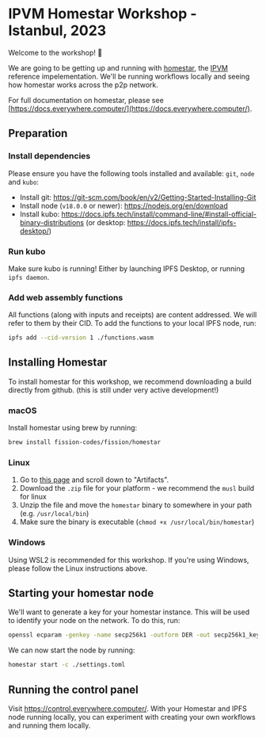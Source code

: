 # IPVM Homestar Workshop - Istanbul, 2023

Welcome to the workshop! 👋

We are going to be getting up and running with [homestar](https://github.com/ipvm-wg/homestar), the [IPVM](https://github.com/ipvm-wg) reference impelementation. We'll be running workflows locally and seeing how homestar works across the p2p network.

For full documentation on homestar, please see [https://docs.everywhere.computer/](https://docs.everywhere.computer/).

## Preparation

### Install dependencies

Please ensure you have the following tools installed and available: `git`, `node` and `kubo`:

- Install git: https://git-scm.com/book/en/v2/Getting-Started-Installing-Git
- Install node (`v18.0.0` or newer): https://nodejs.org/en/download
- Install kubo: https://docs.ipfs.tech/install/command-line/#install-official-binary-distributions (or desktop: https://docs.ipfs.tech/install/ipfs-desktop/)

### Run kubo

Make sure kubo is running! Either by launching IPFS Desktop, or running `ipfs daemon`.

### Add web assembly functions

All functions (along with inputs and receipts) are content addressed. We will refer to them by their CID. To add the functions to your local IPFS node, run:

```sh
ipfs add --cid-version 1 ./functions.wasm
```

## Installing Homestar

To install homestar for this workshop, we recommend downloading a build directly from github. (this is still under very active development!)

### macOS

Install homestar using brew by running:

```sh
brew install fission-codes/fission/homestar
```

### Linux

1. Go to [this page](https://github.com/ipvm-wg/homestar/actions/runs/6883723147) and scroll down to "Artifacts".
2. Download the `.zip` file for your platform - we recommend the `musl` build for linux
3. Unzip the file and move the `homestar` binary to somewhere in your path (e.g. `/usr/local/bin`)
4. Make sure the binary is executable (`chmod +x /usr/local/bin/homestar`)

### Windows

Using WSL2 is recommended for this workshop. If you're using Windows, please follow the Linux instructions above.

## Starting your homestar node

We'll want to generate a key for your homestar instance. This will be used to identify your node on the network. To do this, run:

```sh
openssl ecparam -genkey -name secp256k1 -outform DER -out secp256k1_key.der
```

We can now start the node by running:

```sh
homestar start -c ./settings.toml
```

## Running the control panel

Visit https://control.everywhere.computer/. With your Homestar and IPFS node running locally, you can experiment with creating your own workflows and running them locally.
